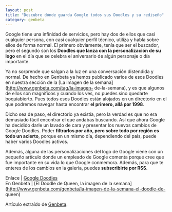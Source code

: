 ```yaml
---
layout: post
title: "Descubre dónde guarda Google todos sus Doodles y su rediseño"
category: genbeta
---
```





Google tiene una infinidad de servicios, pero hay dos de ellos que casi
cualquier persona, con casi cualquier perfil técnico, utiliza y habla sobre
ellos de forma normal. El primero obviamente, tenía que ser el buscador, pero
el segundo son los **Doodles que lanza con la personalización de su logo** en
el día que se celebra el aniversario de algún personaje o día importante.

Ya no sorprende que salgan a la luz en una conversación distendida y normal.
De hecho en Genbeta ya hemos publicado varios de esos Doodles en nuestra
sección de la [La imagen de la semana](http://www.genbeta.com/tag/la-imagen-
de-la-semana), y es que algunos de ellos son magníficos y cuando los ves, no
puedes sino quedarte boquiabierto. Pues todos esos Doodles están alojados en
un directorio en el que podremos navegar hasta encontrar **el primero, allá
por 1998**.  
  
Dicho sea de paso, el directorio ya existía, pero la verdad es que no era
demasiado fácil encontrar el que andabas buscando. Así que ahora Google ha
decidido darle un lavado de cara y presentar los nuevos cambios de Google
Doodles. Poder **filtrarlos por año, pero sobre todo por región es todo un
acierto**, porque en un mismo día, dependiendo del país, puede haber varios
Doodles activos.

Además, alguna de las personalizaciones del logo de Google viene con un
pequeño artículo donde un empleado de Google comenta porqué cree que fue
importante en su vida lo que Google conmemora. Además, para que te enteres de
los cambios en la galería, puedes **subscribirte por RSS**.

Enlace | [Google Doodles](http://www.google.com/doodles)  
En Genbeta | [El Doodle de Queen, la imagen de la
semana](http://www.genbeta.com/genbeta/la-imagen-de-la-semana-el-doodle-de-
queen)

Artículo extraído de [Genbeta](http://www.genbeta.com).